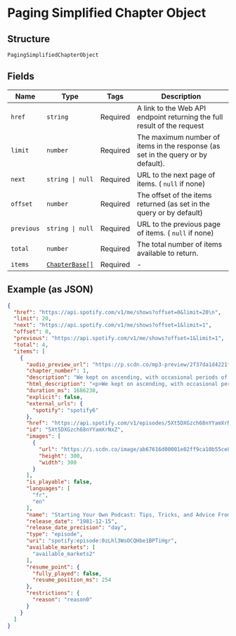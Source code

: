 
# Paging Simplified Chapter Object

## Structure

`PagingSimplifiedChapterObject`

## Fields

| Name | Type | Tags | Description |
|  --- | --- | --- | --- |
| `href` | `string` | Required | A link to the Web API endpoint returning the full result of the request |
| `limit` | `number` | Required | The maximum number of items in the response (as set in the query or by default). |
| `next` | `string \| null` | Required | URL to the next page of items. ( `null` if none) |
| `offset` | `number` | Required | The offset of the items returned (as set in the query or by default) |
| `previous` | `string \| null` | Required | URL to the previous page of items. ( `null` if none) |
| `total` | `number` | Required | The total number of items available to return. |
| `items` | [`ChapterBase[]`](../../doc/models/chapter-base.md) | Required | - |

## Example (as JSON)

```json
{
  "href": "https://api.spotify.com/v1/me/shows?offset=0&limit=20\n",
  "limit": 20,
  "next": "https://api.spotify.com/v1/me/shows?offset=1&limit=1",
  "offset": 0,
  "previous": "https://api.spotify.com/v1/me/shows?offset=1&limit=1",
  "total": 4,
  "items": [
    {
      "audio_preview_url": "https://p.scdn.co/mp3-preview/2f37da1d4221f40b9d1a98cd191f4d6f1646ad17",
      "chapter_number": 1,
      "description": "We kept on ascending, with occasional periods of quick descent, but in the main always ascending. Suddenly, I became conscious of the fact that the driver was in the act of pulling up the horses in the courtyard of a vast ruined castle, from whose tall black windows came no ray of light, and whose broken battlements showed a jagged line against the moonlit sky.\n",
      "html_description": "<p>We kept on ascending, with occasional periods of quick descent, but in the main always ascending. Suddenly, I became conscious of the fact that the driver was in the act of pulling up the horses in the courtyard of a vast ruined castle, from whose tall black windows came no ray of light, and whose broken battlements showed a jagged line against the moonlit sky.</p>\n",
      "duration_ms": 1686230,
      "explicit": false,
      "external_urls": {
        "spotify": "spotify6"
      },
      "href": "https://api.spotify.com/v1/episodes/5Xt5DXGzch68nYYamXrNxZ",
      "id": "5Xt5DXGzch68nYYamXrNxZ",
      "images": [
        {
          "url": "https://i.scdn.co/image/ab67616d00001e02ff9ca10b55ce82ae553c8228\n",
          "height": 300,
          "width": 300
        }
      ],
      "is_playable": false,
      "languages": [
        "fr",
        "en"
      ],
      "name": "Starting Your Own Podcast: Tips, Tricks, and Advice From Anchor Creators\n",
      "release_date": "1981-12-15",
      "release_date_precision": "day",
      "type": "episode",
      "uri": "spotify:episode:0zLhl3WsOCQHbe1BPTiHgr",
      "available_markets": [
        "available_markets2"
      ],
      "resume_point": {
        "fully_played": false,
        "resume_position_ms": 254
      },
      "restrictions": {
        "reason": "reason0"
      }
    }
  ]
}
```

